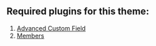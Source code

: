 ## Required plugins for this theme:
1. [Advanced Custom Field](https://wordpress.org/plugins/advanced-custom-fields/)
1. [Members](https://wordpress.org/plugins/members/)

